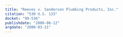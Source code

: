 ```yaml
---
title: "Reeves v. Sanderson Plumbing Products, Inc."
citation: "530 U.S. 133"
docket: "99-536"
publishdate: "2000-06-12"
argdate: "2000-03-21"
---
```

